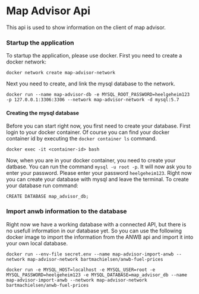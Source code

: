 # Map Advisor Api

This api is used to show information on the client of map advisor.

### Startup the application
To startup the application, please use docker. First you need to create a docker network:

```
docker network create map-advisor-network 
```

Next you need to create, and link the mysql database to the network.

```
docker run --name map-advisor-db -e MYSQL_ROOT_PASSWORD=heelgeheim123 -p 127.0.0.1:3306:3306 --network map-advisor-network -d mysql:5.7
```

#### Creating the mysql database 

Before you can start right now, you first need to create your database. First login to your docker container. Of course you can find your docker container id by executing the `docker container ls` command.  

```
docker exec -it <container-id> bash
```

Now, when you are in your docker container, you need to create your datbase. You can run the command `mysql -u root -p`. It will now ask you to enter your password. Please enter your password `heelgeheim123`. Right now you can create your database with mysql and leave the terminal. To create your database run command:

```
CREATE DATABASE map_advisor_db;
```

### Import anwb information to the database

Right now we have a working database with a connected API, but there is no usefull information in our database yet. So you can use the following docker image to import the information from the ANWB api and import it into your own local database.

```
docker run --env-file secret.env --name map-advisor-import-anwb --network map-advisor-network bartmachielsen/anwb-fuel-prices
```

```
docker run -e MYSQL_HOST=localhost -e MYSQL_USER=root -e MYSQL_PASSWORD=heelgeheim123 -e MYSQL_DATABASE=map_advisor_db --name map-advisor-import-anwb --network map-advisor-network bartmachielsen/anwb-fuel-prices
```